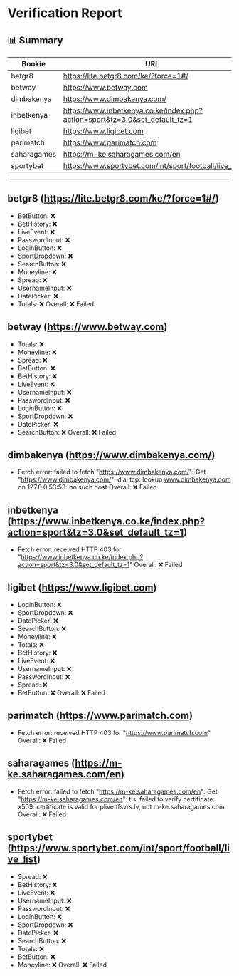 # Verification Report

## 📊 Summary
| Bookie | URL | Status |
|--------|-----|--------|
| betgr8 | https://lite.betgr8.com/ke/?force=1#/ | ❌ |
| betway | https://www.betway.com | ❌ |
| dimbakenya | https://www.dimbakenya.com/ | ❌ |
| inbetkenya | https://www.inbetkenya.co.ke/index.php?action=sport&tz=3.0&set_default_tz=1 | ❌ |
| ligibet | https://www.ligibet.com | ❌ |
| parimatch | https://www.parimatch.com | ❌ |
| saharagames | https://m-ke.saharagames.com/en | ❌ |
| sportybet | https://www.sportybet.com/int/sport/football/live_list | ❌ |

---

## betgr8 (https://lite.betgr8.com/ke/?force=1#/)
- BetButton: ❌
- BetHistory: ❌
- LiveEvent: ❌
- PasswordInput: ❌
- LoginButton: ❌
- SportDropdown: ❌
- SearchButton: ❌
- Moneyline: ❌
- Spread: ❌
- UsernameInput: ❌
- DatePicker: ❌
- Totals: ❌
Overall: ❌ Failed

## betway (https://www.betway.com)
- Totals: ❌
- Moneyline: ❌
- Spread: ❌
- BetButton: ❌
- BetHistory: ❌
- LiveEvent: ❌
- UsernameInput: ❌
- PasswordInput: ❌
- LoginButton: ❌
- SportDropdown: ❌
- DatePicker: ❌
- SearchButton: ❌
Overall: ❌ Failed

## dimbakenya (https://www.dimbakenya.com/)
- Fetch error: failed to fetch "https://www.dimbakenya.com/": Get "https://www.dimbakenya.com/": dial tcp: lookup www.dimbakenya.com on 127.0.0.53:53: no such host
Overall: ❌ Failed

## inbetkenya (https://www.inbetkenya.co.ke/index.php?action=sport&tz=3.0&set_default_tz=1)
- Fetch error: received HTTP 403 for "https://www.inbetkenya.co.ke/index.php?action=sport&tz=3.0&set_default_tz=1"
Overall: ❌ Failed

## ligibet (https://www.ligibet.com)
- LoginButton: ❌
- SportDropdown: ❌
- DatePicker: ❌
- SearchButton: ❌
- Moneyline: ❌
- Totals: ❌
- BetHistory: ❌
- LiveEvent: ❌
- UsernameInput: ❌
- PasswordInput: ❌
- Spread: ❌
- BetButton: ❌
Overall: ❌ Failed

## parimatch (https://www.parimatch.com)
- Fetch error: received HTTP 403 for "https://www.parimatch.com"
Overall: ❌ Failed

## saharagames (https://m-ke.saharagames.com/en)
- Fetch error: failed to fetch "https://m-ke.saharagames.com/en": Get "https://m-ke.saharagames.com/en": tls: failed to verify certificate: x509: certificate is valid for plive.ffsvrs.lv, not m-ke.saharagames.com
Overall: ❌ Failed

## sportybet (https://www.sportybet.com/int/sport/football/live_list)
- Spread: ❌
- BetHistory: ❌
- LiveEvent: ❌
- UsernameInput: ❌
- PasswordInput: ❌
- LoginButton: ❌
- SportDropdown: ❌
- DatePicker: ❌
- SearchButton: ❌
- Totals: ❌
- BetButton: ❌
- Moneyline: ❌
Overall: ❌ Failed

